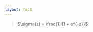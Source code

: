 ```yaml
---
layout: fact
---
```


<Congratz
  achievement="knowing your first activation function"
  message="Remember its name: Sigmoid"
  secondary="Also remember and UNDERSTAND the how and why"
  caveat="Even if you can't remember the formula, TF / Keras will 😉"
/>


> $\sigma(z) = \frac{1}{1 + e^{-z}}$

<style>
  .katex {
    color: darkorange;
  }

  blockquote .katex {
    font-size: 2em !important; 
  }
</style>